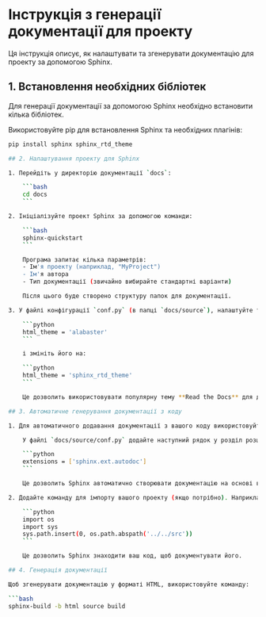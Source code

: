 # Інструкція з генерації документації для проекту

Ця інструкція описує, як налаштувати та згенерувати документацію для проекту за допомогою Sphinx.

## 1. Встановлення необхідних бібліотек

Для генерації документації за допомогою Sphinx необхідно встановити кілька бібліотек.

Використовуйте pip для встановлення Sphinx та необхідних плагінів:

```bash
pip install sphinx sphinx_rtd_theme

## 2. Налаштування проекту для Sphinx

1. Перейдіть у директорію документації `docs`:

    ```bash
    cd docs
    ```

2. Ініціалізуйте проект Sphinx за допомогою команди:

    ```bash
    sphinx-quickstart
    ```

    Програма запитає кілька параметрів:
    - Ім'я проекту (наприклад, "MyProject")
    - Ім'я автора
    - Тип документації (звичайно вибирайте стандартні варіанти)

    Після цього буде створено структуру папок для документації.

3. У файлі конфігурації `conf.py` (в папці `docs/source`), налаштуйте тему документації. Знайдіть рядок:

    ```python
    html_theme = 'alabaster'
    ```

    і змініть його на:

    ```python
    html_theme = 'sphinx_rtd_theme'
    ```

    Це дозволить використовувати популярну тему **Read the Docs** для документації.

## 3. Автоматичне генерування документації з коду

1. Для автоматичного додавання документації з вашого коду використовуйте **Sphinx Autodoc**.

    У файлі `docs/source/conf.py` додайте наступний рядок у розділ розширень:

    ```python
    extensions = ['sphinx.ext.autodoc']
    ```

    Це дозволить Sphinx автоматично створювати документацію на основі ваших docstrings.

2. Додайте команду для імпорту вашого проекту (якщо потрібно). Наприклад, у файлі `docs/source/conf.py` можна додати:

    ```python
    import os
    import sys
    sys.path.insert(0, os.path.abspath('../../src'))
    ```

    Це дозволить Sphinx знаходити ваш код, щоб документувати його.

## 4. Генерація документації

Щоб згенерувати документацію у форматі HTML, використовуйте команду:

```bash
sphinx-build -b html source build